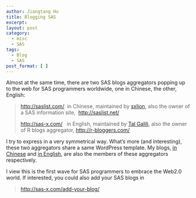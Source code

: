```yaml
---
author: Jiangtang Hu
title: Blogging SAS
excerpt:
layout: post
category:
  - misc
  - SAS
tags:
  - Blog
  - SAS
post_format: [ ]
---
```

Almost at the same time, there are two SAS blogs aggregators popping up to the web for SAS programmers worldwide, one in Chinese, the other, English:

> <http://saslist.com/>  in Chinese, maintained by [sxlion][1], also the owner of a SAS information site,  <http://saslist.net/>
> 
> <http://sas-x.com/>   in English, maintained by [Tal Galili][2], also the owner of R blogs aggregator, <http://r-bloggers.com/>

I try to express in a very symmetrical way. What’s more (and interesting), these two aggregators share a same WordPress template. My blogs, [in Chinese][3] and [in English][4], are also the members of these aggregators respectively. 

I view this is the first wave for SAS programmers to embrace the Web2.0 world. If interested, you could also add your SAS blogs in 

> <http://sas-x.com/add-your-blog/>

 [1]: http://saslist.com/sxlion/
 [2]: http://www.r-statistics.com/
 [3]: http://jiangtanghu.com/cn
 [4]: http://www.jiangtanghu.com/blog